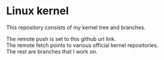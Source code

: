# Linux kernel

This repository consists of my kernel tree and branches.

The remote push is set to this github url link.  
The remote fetch points to various official kernel repositories.  
The rest are branches that I work on.
